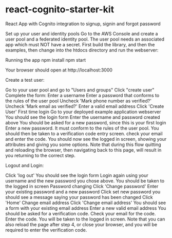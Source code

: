 # react-cognito-starter-kit
React App with Cognito integration to signup, signin and forgot password

Set up your user and identity pools
Go to the AWS Console and create a user pool and a federated identity pool. The user pool needs an associated app which must NOT have a secret. First build the library, and then the examples, then change into the htdocs directory and run the webserver:

Running the app
npm install 
npm start

Your browser should open at
http://localhost:3000

Create a test user:

Go to your user pool and go to "Users and groups"
Click "create user"
Complete the form:
Enter a username
Enter a password that conforms to the rules of the user pool
Uncheck 'Mark phone number as verified?'
Uncheck 'Mark email as verified?'
Enter a valid email address
Click 'Create User'
First time login
Go to your deployed example application webserver
You should see the login form
Enter the username and password created above
You should be asked for a new password, since this is your first login
Enter a new password. It must conform to the rules of the user pool.
You should then be taken to a verification code entry screen. check your email and enter the code.
You should now see the logged in screen, showing your attributes and giving you some options.
Note that during this flow quitting and reloading the browser, then navigating back to this page, will result in you returning to the correct step.

Logout and Login:

Click 'log out'
You should see the login form
Login again using your username and the new password you chose above.
You should be taken to the logged in screen
Password changing
Click 'Change password'
Enter your existing password and a new password
Click set new password
you should see a message saying your password has been changed
Click 'Home'
Change email address
Click 'Change email address'
You should see a form with your existing email address
Enter a new valid email address
You should be asked for a verification code. Check your email for the code.
Enter the code.
You will be taken to the logged in screen.
Note that you can also reload the page after step 4, or close your browser, and you will be required to enter the verification code.

